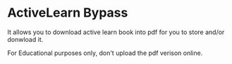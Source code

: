 # ActiveLearn Bypass
It allows you to download active learn book into pdf for you to store and/or donwload it.

For Educational purposes only, don't upload the pdf verison online.
